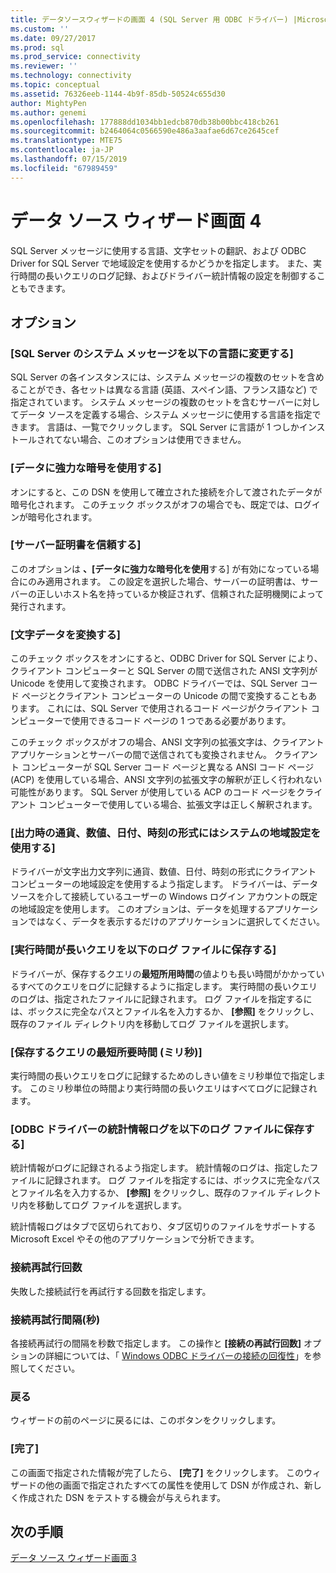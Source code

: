 ```yaml
---
title: データソースウィザードの画面 4 (SQL Server 用 ODBC ドライバー) |Microsoft Docs
ms.custom: ''
ms.date: 09/27/2017
ms.prod: sql
ms.prod_service: connectivity
ms.reviewer: ''
ms.technology: connectivity
ms.topic: conceptual
ms.assetid: 76326eeb-1144-4b9f-85db-50524c655d30
author: MightyPen
ms.author: genemi
ms.openlocfilehash: 177888dd1034bb1edcb870db38b00bbc418cb261
ms.sourcegitcommit: b2464064c0566590e486a3aafae6d67ce2645cef
ms.translationtype: MTE75
ms.contentlocale: ja-JP
ms.lasthandoff: 07/15/2019
ms.locfileid: "67989459"
---
```

# <a name="data-source-wizard-screen-4"></a>データ ソース ウィザード画面 4

SQL Server メッセージに使用する言語、文字セットの翻訳、および ODBC Driver for SQL Server で地域設定を使用するかどうかを指定します。 また、実行時間の長いクエリのログ記録、およびドライバー統計情報の設定を制御することもできます。

## <a name="options"></a>オプション

### <a name="change-the-language-of-sql-server-system-messages-to"></a>[SQL Server のシステム メッセージを以下の言語に変更する]

SQL Server の各インスタンスには、システム メッセージの複数のセットを含めることができ、各セットは異なる言語 (英語、スペイン語、フランス語など) で指定されています。 システム メッセージの複数のセットを含むサーバーに対してデータ ソースを定義する場合、システム メッセージに使用する言語を指定できます。 言語は、一覧でクリックします。 SQL Server に言語が 1 つしかインストールされてない場合、このオプションは使用できません。

### <a name="use-strong-encryption-for-data"></a>[データに強力な暗号を使用する]

オンにすると、この DSN を使用して確立された接続を介して渡されたデータが暗号化されます。 このチェック ボックスがオフの場合でも、既定では、ログインが暗号化されます。

### <a name="trust-server-certificate"></a>[サーバー証明書を信頼する]

このオプションは **、[データに強力な暗号化を使用**する] が有効になっている場合にのみ適用されます。 この設定を選択した場合、サーバーの証明書は、サーバーの正しいホスト名を持っているか検証されず、信頼された証明機関によって発行されます。 

### <a name="perform-translation-for-character-data"></a>[文字データを変換する]

このチェック ボックスをオンにすると、ODBC Driver for SQL Server により、クライアント コンピューターと SQL Server の間で送信された ANSI 文字列が Unicode を使用して変換されます。 ODBC ドライバーでは、SQL Server コード ページとクライアント コンピューターの Unicode の間で変換することもあります。 これには、SQL Server で使用されるコード ページがクライアント コンピューターで使用できるコード ページの 1 つである必要があります。

このチェック ボックスがオフの場合、ANSI 文字列の拡張文字は、クライアント アプリケーションとサーバーの間で送信されても変換されません。 クライアント コンピューターが SQL Server コード ページと異なる ANSI コード ページ (ACP) を使用している場合、ANSI 文字列の拡張文字の解釈が正しく行われない可能性があります。 SQL Server が使用している ACP のコード ページをクライアント コンピューターで使用している場合、拡張文字は正しく解釈されます。

### <a name="use-regional-settings-when-outputting-currency-numbers-dates-and-times"></a>[出力時の通貨、数値、日付、時刻の形式にはシステムの地域設定を使用する]

ドライバーが文字出力文字列に通貨、数値、日付、時刻の形式にクライアント コンピューターの地域設定を使用するよう指定します。 ドライバーは、データ ソースを介して接続しているユーザーの Windows ログイン アカウントの既定の地域設定を使用します。 このオプションは、データを処理するアプリケーションではなく、データを表示するだけのアプリケーションに選択してください。

### <a name="save-long-running-queries-to-the-log-file"></a>[実行時間が長いクエリを以下のログ ファイルに保存する]

ドライバーが、保存するクエリの**最短所用時間**の値よりも長い時間がかかっているすべてのクエリをログに記録するように指定します。 実行時間の長いクエリのログは、指定されたファイルに記録されます。 ログ ファイルを指定するには、ボックスに完全なパスとファイル名を入力するか、 **[参照]** をクリックし、既存のファイル ディレクトリ内を移動してログ ファイルを選択します。

### <a name="long-query-time-milliseconds"></a>[保存するクエリの最短所要時間 (ミリ秒)]

実行時間の長いクエリをログに記録するためのしきい値をミリ秒単位で指定します。 このミリ秒単位の時間より実行時間の長いクエリはすべてログに記録されます。

### <a name="log-odbc-driver-statistics-to-the-log-file"></a>[ODBC ドライバーの統計情報ログを以下のログ ファイルに保存する]

統計情報がログに記録されるよう指定します。 統計情報のログは、指定したファイルに記録されます。 ログ ファイルを指定するには、ボックスに完全なパスとファイル名を入力するか、 **[参照]** をクリックし、既存のファイル ディレクトリ内を移動してログ ファイルを選択します。

統計情報ログはタブで区切られており、タブ区切りのファイルをサポートする Microsoft Excel やその他のアプリケーションで分析できます。

### <a name="connect-retry-count"></a>接続再試行回数

失敗した接続試行を再試行する回数を指定します。

### <a name="connect-retry-interval-seconds"></a>接続再試行間隔(秒)

各接続再試行の間隔を秒数で指定します。 この操作と **[接続の再試行回数]** オプションの詳細については、「 [Windows ODBC ドライバーの接続の回復性](../../../connect/odbc/windows/connection-resiliency-in-the-windows-odbc-driver.md)」を参照してください。

### <a name="back"></a>戻る

ウィザードの前のページに戻るには、このボタンをクリックします。

### <a name="finish"></a>[完了]

この画面で指定された情報が完了したら、 **[完了]** をクリックします。 このウィザードの他の画面で指定されたすべての属性を使用して DSN が作成され、新しく作成された DSN をテストする機会が与えられます。

## <a name="next-steps"></a>次の手順

[データ ソース ウィザード画面 3](../../../connect/odbc/windows/dsn-wizard-3.md)
